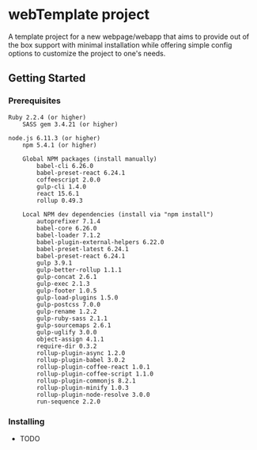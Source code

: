 # webTemplate project

A template project for a new webpage/webapp that aims to provide out of the box support with minimal installation while offering simple config options to customize the project to one's needs.

## Getting Started


### Prerequisites


```
Ruby 2.2.4 (or higher)
    SASS gem 3.4.21 (or higher)
    
node.js 6.11.3 (or higher)
    npm 5.4.1 (or higher)
    
    Global NPM packages (install manually)
        babel-cli 6.26.0
        babel-preset-react 6.24.1
        coffeescript 2.0.0
        gulp-cli 1.4.0        
        react 15.6.1
        rollup 0.49.3
        
    Local NPM dev dependencies (install via "npm install")
        autoprefixer 7.1.4
        babel-core 6.26.0
        babel-loader 7.1.2
        babel-plugin-external-helpers 6.22.0
        babel-preset-latest 6.24.1
        babel-preset-react 6.24.1
        gulp 3.9.1
        gulp-better-rollup 1.1.1
        gulp-concat 2.6.1
        gulp-exec 2.1.3
        gulp-footer 1.0.5
        gulp-load-plugins 1.5.0
        gulp-postcss 7.0.0
        gulp-rename 1.2.2
        gulp-ruby-sass 2.1.1
        gulp-sourcemaps 2.6.1
        gulp-uglify 3.0.0
        object-assign 4.1.1
        require-dir 0.3.2
        rollup-plugin-async 1.2.0
        rollup-plugin-babel 3.0.2
        rollup-plugin-coffee-react 1.0.1
        rollup-plugin-coffee-script 1.1.0
        rollup-plugin-commonjs 8.2.1
        rollup-plugin-minify 1.0.3
        rollup-plugin-node-resolve 3.0.0
        run-sequence 2.2.0    
```

### Installing

* TODO